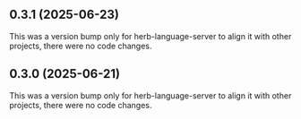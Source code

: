 ## 0.3.1 (2025-06-23)

This was a version bump only for herb-language-server to align it with other projects, there were no code changes.

## 0.3.0 (2025-06-21)

This was a version bump only for herb-language-server to align it with other projects, there were no code changes.
